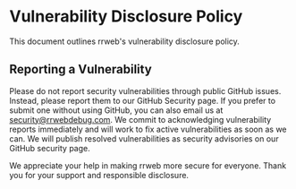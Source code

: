 # Vulnerability Disclosure Policy

This document outlines rrweb's vulnerability disclosure policy.

## Reporting a Vulnerability

Please do not report security vulnerabilities through public GitHub issues.
Instead, please report them to our GitHub Security page. If you prefer to submit one without using GitHub, you can also email us at security@rrwebdebug.com.
We commit to acknowledging vulnerability reports immediately and will work to fix active vulnerabilities as soon as we can. We will publish resolved vulnerabilities as security advisories on our GitHub security page.

We appreciate your help in making rrweb more secure for everyone.
Thank you for your support and responsible disclosure.
